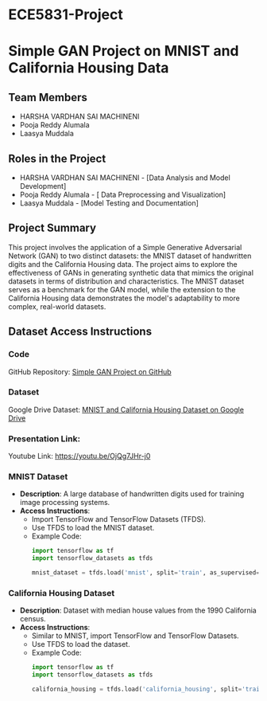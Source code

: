 # ECE5831-Project
# Simple GAN Project on MNIST and California Housing Data

## Team Members
- HARSHA VARDHAN SAI MACHINENI
- Pooja Reddy Alumala
- Laasya Muddala

## Roles in the Project
- HARSHA VARDHAN SAI MACHINENI - [Data Analysis and Model Development]
- Pooja Reddy Alumala - [ Data Preprocessing and Visualization]
- Laasya Muddala - [Model Testing and Documentation]

## Project Summary
This project involves the application of a Simple Generative Adversarial Network (GAN) to two distinct datasets: the MNIST dataset of handwritten digits and the California Housing data. The project aims to explore the effectiveness of GANs in generating synthetic data that mimics the original datasets in terms of distribution and characteristics. The MNIST dataset serves as a benchmark for the GAN model, while the extension to the California Housing data demonstrates the model's adaptability to more complex, real-world datasets.

## Dataset Access Instructions

### Code
GitHub Repository: [Simple GAN Project on GitHub](https://github.com/HarshaV143/ECE5831-Project)

### Dataset
Google Drive Dataset: [MNIST and California Housing Dataset on Google Drive](https://drive.google.com/drive/folders/1Yc6WhJlj-VMALpR5fgQKEfXtJFXapsX3?usp=sharing)

### Presentation Link:
Youtube Link: https://youtu.be/OjQg7JHr-j0

### MNIST Dataset
- **Description**: A large database of handwritten digits used for training image processing systems.
- **Access Instructions**:
  - Import TensorFlow and TensorFlow Datasets (TFDS).
  - Use TFDS to load the MNIST dataset.
  - Example Code:
    ```python
    import tensorflow as tf
    import tensorflow_datasets as tfds

    mnist_dataset = tfds.load('mnist', split='train', as_supervised=True)
    ```

### California Housing Dataset
- **Description**: Dataset with median house values from the 1990 California census.
- **Access Instructions**:
  - Similar to MNIST, import TensorFlow and TensorFlow Datasets.
  - Use TFDS to load the dataset.
  - Example Code:
    ```python
    import tensorflow as tf
    import tensorflow_datasets as tfds

    california_housing = tfds.load('california_housing', split='train', as_supervised=True)
    ```
